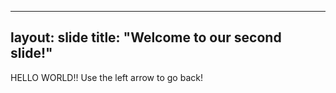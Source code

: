 
---
layout: slide
title: "Welcome to our second slide!"
---
HELLO WORLD!!
Use the left arrow to go back!
